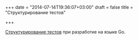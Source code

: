+++
date = "2014-07-14T19:36:07+03:00"
draft = false
title = "Структурирование тестов"

+++

<p><a href="https://medium.com/@benbjohnson/structuring-tests-in-go-46ddee7a25c">Структурирование тестов</a> при разработке на языке Go.</p>

